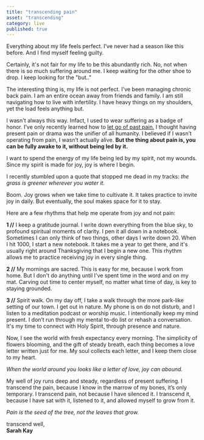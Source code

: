 ```yaml
---
title: "transcending pain"
asset: "transcending" 
category: live
published: true
---
```


Everything about my life feels perfect. I’ve never had a season like this before. And I find myself feeling guilty. 

Certainly, it's not fair for my life to be this abundantly rich. No, not when there is so much suffering around me. I keep waiting for the other shoe to drop. I keep looking for the "but.."

The interesting thing is, my life is not perfect. I've been managing chronic back pain. I am an entire ocean away from friends and family. I am still navigating how to live with infertility. I have heavy things on my shoulders, yet the load feels anything but. 

I wasn't always this way. Infact, I used to wear suffering as a badge of honor. I’ve only recently learned how to [let go of past pain.](http://thelivingwell.co/be/let-go) I thought having present pain or drama was the unifier of all humanity. I believed if I wasn’t operating from pain, I wasn’t actually alive. **But the thing about pain is, you can be fully awake to it, without being led by it.** 

I want to spend the energy of my life being led by my spirit, not my wounds. Since my spirit is made for joy, joy is where I begin.

I recently stumbled upon a quote that stopped me dead in my tracks: _the grass is greener wherever you water it._

Boom. Joy grows when we take time to cultivate it. It takes practice to invite joy in daily. But eventually, the soul makes space for it to stay.

Here are a few rhythms that help me operate from joy and not pain:

**1 //** I keep a gratitude journal. I write down everything from the blue sky, to profound spiritual moments of clarity. I pen it all down in a notebook. Sometimes I can only think of two things, other days I write down 20. When I hit 1000, I start a new notebook. It takes me a year to get there, and it's usually right around Thanksgiving that I begin a new one. This rhythm allows me to practice receiving joy in every single thing.

**2 //** My mornings are sacred. This is easy for me, because I work from home. But I don't do anything until I've spent time in the word and on my mat. Carving out time to center myself, no matter what time of day, is key to staying grounded.

**3 //** Spirit walk. On my day off, I take a walk through the more park-like setting of our town. I get out in nature. My phone is on do not disturb, and I listen to a meditation podcast or worship music. I intentionally keep my mind present. I don’t run through my mental to-do list or rehash a conversation. It's my time to connect with Holy Spirit, through presence and nature.  

Now, I see the world with fresh expectancy every morning. The simplicity of flowers blooming, and the gift of steady breath, each thing becomes a love letter written just for me. My soul collects each letter, and I keep them close to my heart. 

_When the world around you looks like a letter of love, joy can abound._ 

My well of joy runs deep and steady, regardless of present suffering. I transcend the pain, because I know in the marrow of my bones, it’s only temporary. I transcend pain, not because I have silenced it. I transcend it, because I have sat with it, listened to it, and allowed myself to grow from it. 

_Pain is the seed of the tree, not the leaves that grow._

transcend well,
<br> **Sarah Kay**

